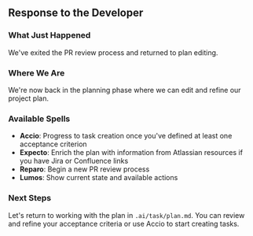 ## Response to the Developer

### What Just Happened

We've exited the PR review process and returned to plan editing.

### Where We Are

We're now back in the planning phase where we can edit and refine our project plan.

### Available Spells

- **Accio**: Progress to task creation once you've defined at least one acceptance criterion
- **Expecto**: Enrich the plan with information from Atlassian resources if you have Jira or Confluence links
- **Reparo**: Begin a new PR review process
- **Lumos**: Show current state and available actions

### Next Steps

Let's return to working with the plan in `.ai/task/plan.md`. You can review and refine your acceptance criteria or use Accio to start creating tasks.
